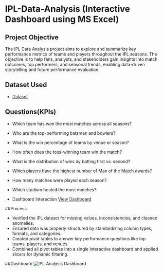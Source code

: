 # IPL-Data-Analysis (Interactive Dashboard using MS Excel)
## Project Objective
The IPL Data Analysis project aims to explore and summarize key performance metrics of teams and players throughout the IPL seasons. The objective is to help fans, analysts, and stakeholders gain insights into match outcomes, top performers, and seasonal trends, enabling data-driven storytelling and future performance evaluation.

## Dataset Used
- <a href="https://github.com/Surajsuri0/Data-Analysis-Dashboard/blob/main/IPL%20Analysis.xlsx">Dataset</a>

## Questions(KPIs)
- Which team has won the most matches across all seasons?
- Who are the top-performing batsmen and bowlers?
- What is the win percentage of teams by venue or season?
- How often does the toss-winning team win the match?
- What is the distribution of wins by batting first vs. second?
- Which players have the highest number of Man of the Match awards?
- How many matches were played each season?
- Which stadium hosted the most matches?

- Dashboard Interaction <a href="https://github.com/Surajsuri0/Data-Analysis-Dashboard/blob/main/IPL%20Analysis%20Dashboard.png">View Dashboard</a>

##Process
- Verified the IPL dataset for missing values, inconsistencies, and cleaned anomalies.
- Ensured data was properly structured by standardizing column types, formats, and categories.
- Created pivot tables to answer key performance questions like top teams, players, and venues.
- Combined all pivot tables into a single interactive dashboard and applied slicers for dynamic filtering.

##Dashboard
![IPL Analysis Dashboard](https://github.com/user-attachments/assets/4f18ce81-36b3-41c2-889b-7199ef3aa9c9)

